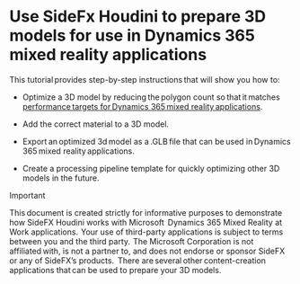 

# Use SideFx Houdini to prepare 3D models for use in Dynamics 365 mixed reality applications

This tutorial provides step-by-step instructions that will show you how to:

- Optimize a 3D model by reducing the polygon count so that it matches [performance targets for Dynamics 365 mixed 
reality applications](https://docs.microsoft.com/dynamics365/mixed-reality/import-tool/optimize-models#performance-targets).  

- Add the correct material to a 3D model. 

- Export an optimized 3d model as a .GLB file that can be used in Dynamics 365 mixed reality applications. 

- Create a processing pipeline template for quickly optimizing other 3D models in the future. 

>[!IMPORTANT]
> This document is created strictly for informative purposes to demonstrate how SideFX Houdini works with Microsoft 
Dynamics 365 Mixed Reality at Work applications.  Your use of third-party applications is subject to terms between you 
and the third party.  The Microsoft Corporation is not affiliated with, is not a partner to, and does not endorse or sponsor 
SideFX or any of SideFX’s products.  There are several other content-creation applications that can be used to prepare your 3D models.
